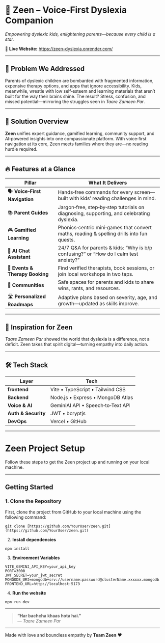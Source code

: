# 🌈 Zeen – Voice‑First Dyslexia Companion  
*Empowering dyslexic kids, enlightening parents—because every child is a star.*


🔗 **Live Website:** https://zeen-dyslexia.onrender.com/   

---

## 🚩 Problem We Addressed  
Parents of dyslexic children are bombarded with fragmented information, expensive therapy options, and apps that ignore accessibility. Kids, meanwhile, wrestle with low self‑esteem and learning materials that aren’t built for the way their brains shine. The result? Stress, confusion, and missed potential—mirroring the struggles seen in *Taare Zameen Par*.

---

## 🌟 Solution Overview  
**Zeen** unifies expert guidance, gamified learning, community support, and AI‑powered insights into one compassionate platform. With voice‑first navigation at its core, Zeen meets families where they are—no reading hurdle required.

---

## 🔥 Features at a Glance

| Pillar | What It Delivers |
| ------ | ---------------- |
| 🗣️ **Voice‑First Navigation** | Hands‑free commands for every screen—built with kids’ reading challenges in mind. |
| 📚 **Parent Guides** | Jargon‑free, step‑by‑step tutorials on diagnosing, supporting, and celebrating dyslexia. |
| 🎮 **Gamified Learning** | Phonics‑centric mini‑games that convert maths, reading & spelling drills into fun quests. |
| 🤖 **AI Chat Assistant** | 24/7 Q&A for parents & kids: “Why is b/p confusing?” or “How do I calm test anxiety?” |
| 📆 **Events & Therapy Booking** | Find verified therapists, book sessions, or join local workshops in two taps. |
| 🤝 **Communities** | Safe spaces for parents and kids to share wins, rants, and resources. |
| 🛣️ **Personalized Roadmaps** | Adaptive plans based on severity, age, and growth—updated as skills improve. |

---

## 🎨 Inspiration for Zeen  
*Taare Zameen Par* showed the world that dyslexia is a difference, not a deficit. Zeen takes that spirit digital—turning empathy into daily action.

---

## 🛠 Tech Stack

| Layer | Tech |
| ----- | ---- |
| **frontend** | Vite • TypeScript • Tailwind CSS |
| **Backend** | Node.js • Express • MongoDB Atlas |
| **Voice & AI** | GeminiAI API • Speech‑to‑Text API |
| **Auth & Security** | JWT • bcryptjs |
| **DevOps** | Vercel • GitHub |

---

# Zeen Project Setup

Follow these steps to get the Zeen project up and running on your local machine.

---

## Getting Started

### 1. Clone the Repository

First, clone the project from GitHub to your local machine using the following command:

```
git clone [https://github.com/YourUser/zeen.git](https://github.com/YourUser/zeen.git)
```

2. **Install dependencies**
``` 
npm install
```

3. **Environment Variables**

```
VITE_GEMINI_API_KEY=your_api_key
PORT=3000
JWT_SECRET=your_jwt_secret
MONGODB_URI=mongodb+srv://username:password@clusterName.xxxxxx.mongodb.net/retryWrites=true&w=majority
FRONTEND_URL=http://localhost:5173
```

4. **Run the website**
```
npm run dev
```

---

  > **“Har bachcha khaas hota hai.”**  
> *— Taare Zameen Par*

---

Made with love and boundless empathy by **Team Zeen** ❤️
